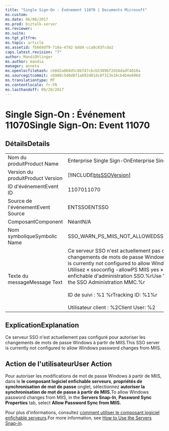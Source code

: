 ```yaml
---
title: "Single Sign-On : Événement 11070 | Documents Microsoft"
ms.custom: 
ms.date: 06/08/2017
ms.prod: biztalk-server
ms.reviewer: 
ms.suite: 
ms.tgt_pltfrm: 
ms.topic: article
ms.assetid: fb669df9-710a-4792-bdd4-cca0c03fcda2
caps.latest.revision: "7"
author: MandiOhlinger
ms.author: mandia
manager: anneta
ms.openlocfilehash: cb0d2a868d5c8bf47cbcb5389bf2d16dadf4010a
ms.sourcegitcommit: cb908c540d8f1a692d01dc8f313e16cb4b4e696d
ms.translationtype: MT
ms.contentlocale: fr-FR
ms.lasthandoff: 09/20/2017
---
```

# <a name="single-sign-on-event-11070"></a><span data-ttu-id="f5b6f-102">Single Sign-On : Événement 11070</span><span class="sxs-lookup"><span data-stu-id="f5b6f-102">Single Sign-On: Event 11070</span></span>
## <a name="details"></a><span data-ttu-id="f5b6f-103">Détails</span><span class="sxs-lookup"><span data-stu-id="f5b6f-103">Details</span></span>  
  
|||  
|-|-|  
|<span data-ttu-id="f5b6f-104">Nom du produit</span><span class="sxs-lookup"><span data-stu-id="f5b6f-104">Product Name</span></span>|<span data-ttu-id="f5b6f-105">Enterprise Single Sign-On</span><span class="sxs-lookup"><span data-stu-id="f5b6f-105">Enterprise Single Sign-On</span></span>|  
|<span data-ttu-id="f5b6f-106">Version du produit</span><span class="sxs-lookup"><span data-stu-id="f5b6f-106">Product Version</span></span>|[!INCLUDE[btsSSOVersion](../includes/btsssoversion-md.md)]|  
|<span data-ttu-id="f5b6f-107">ID d'événement</span><span class="sxs-lookup"><span data-stu-id="f5b6f-107">Event ID</span></span>|<span data-ttu-id="f5b6f-108">11070</span><span class="sxs-lookup"><span data-stu-id="f5b6f-108">11070</span></span>|  
|<span data-ttu-id="f5b6f-109">Source de l'événement</span><span class="sxs-lookup"><span data-stu-id="f5b6f-109">Event Source</span></span>|<span data-ttu-id="f5b6f-110">ENTSSO</span><span class="sxs-lookup"><span data-stu-id="f5b6f-110">ENTSSO</span></span>|  
|<span data-ttu-id="f5b6f-111">Composant</span><span class="sxs-lookup"><span data-stu-id="f5b6f-111">Component</span></span>|<span data-ttu-id="f5b6f-112">Néant</span><span class="sxs-lookup"><span data-stu-id="f5b6f-112">N/A</span></span>|  
|<span data-ttu-id="f5b6f-113">Nom symbolique</span><span class="sxs-lookup"><span data-stu-id="f5b6f-113">Symbolic Name</span></span>|<span data-ttu-id="f5b6f-114">SSO_WARN_PS_MIIS_NOT_ALLOWED</span><span class="sxs-lookup"><span data-stu-id="f5b6f-114">SSO_WARN_PS_MIIS_NOT_ALLOWED</span></span>|  
|<span data-ttu-id="f5b6f-115">Texte du message</span><span class="sxs-lookup"><span data-stu-id="f5b6f-115">Message Text</span></span>|<span data-ttu-id="f5b6f-116">Ce serveur SSO n'est actuellement pas configuré pour autoriser les changements de mots de passe Windows à partir de MIIS.</span><span class="sxs-lookup"><span data-stu-id="f5b6f-116">This SSO server is currently not configured to allow Windows password changes from MIIS.</span></span> <span data-ttu-id="f5b6f-117">Utilisez « ssoconfig -allowPS MIIS yes » ou le composant logiciel enfichable d'administration SSO.%r</span><span class="sxs-lookup"><span data-stu-id="f5b6f-117">Use 'ssoconfig -allowPS MIIS yes' or the SSO Administration MMC.%r</span></span><br /><br /> <span data-ttu-id="f5b6f-118">ID de suivi : %1 %r</span><span class="sxs-lookup"><span data-stu-id="f5b6f-118">Tracking ID: %1%r</span></span><br /><br /> <span data-ttu-id="f5b6f-119">Utilisateur client : %2</span><span class="sxs-lookup"><span data-stu-id="f5b6f-119">Client User: %2</span></span>|  
  
## <a name="explanation"></a><span data-ttu-id="f5b6f-120">Explication</span><span class="sxs-lookup"><span data-stu-id="f5b6f-120">Explanation</span></span>  
 <span data-ttu-id="f5b6f-121">Ce serveur SSO n'est actuellement pas configuré pour autoriser les changements de mots de passe Windows à partir de MIIS.</span><span class="sxs-lookup"><span data-stu-id="f5b6f-121">This SSO server is currently not configured to allow Windows password changes from MIIS.</span></span>  
  
## <a name="user-action"></a><span data-ttu-id="f5b6f-122">Action de l'utilisateur</span><span class="sxs-lookup"><span data-stu-id="f5b6f-122">User Action</span></span>  
 <span data-ttu-id="f5b6f-123">Pour autoriser les modifications de mot de passe Windows à partir de MIIS, dans le **le composant logiciel enfichable serveurs**, **propriétés de synchronisation de mot de passe** onglet, sélectionnez **autoriser la synchronisation de mot de passe à partir de MIIS.**</span><span class="sxs-lookup"><span data-stu-id="f5b6f-123">To allow Windows password changes from MIIS, in the **Servers Snap-In**, **Password Sync Properties** tab, select **Allow Password Sync from MIIS.**</span></span>  
  
 <span data-ttu-id="f5b6f-124">Pour plus d’informations, consultez [comment utiliser le composant logiciel enfichable serveurs](../core/how-to-use-the-servers-snap-in.md).</span><span class="sxs-lookup"><span data-stu-id="f5b6f-124">For more information, see [How to Use the Servers Snap-in](../core/how-to-use-the-servers-snap-in.md).</span></span>